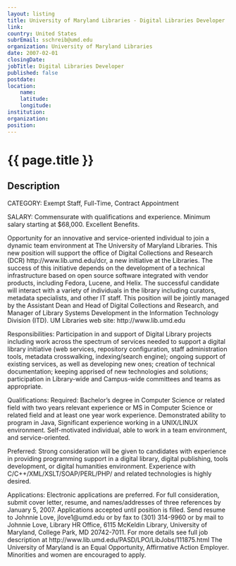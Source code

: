 ```yaml
---
layout: listing
title: University of Maryland Libraries - Digital Libraries Developer
link:
country: United States
subrEmail: sschreib@umd.edu
organization: University of Maryland Libraries 
date: 2007-02-01
closingDate: 
jobTitle: Digital Libraries Developer
published: false
postdate:
location:
    name: 
    latitude: 
    longitude: 
institution: 
organization: 
position: 
--- 
```



# {{ page.title }}

## Description








<p>CATEGORY:		Exempt Staff, Full-Time, Contract
Appointment</p>
<p>SALARY:			Commensurate with qualifications and experience. Minimum
			salary starting at $68,000.  Excellent Benefits.</p>

<p>Opportunity for an innovative and service-oriented individual to join a dynamic team environment at The University of Maryland Libraries.  This new position will support the office of Digital Collections and Research (DCR) http://www.lib.umd.edu/dcr, a new initiative at the Libraries.  The success of this initiative depends on the development of a technical infrastructure based on open source software integrated with vendor products, including Fedora, Lucene, and Helix. The successful candidate will interact with a variety of individuals in the library including curators, metadata specialists, and other IT staff. This position will be jointly managed by the Assistant Dean and Head of Digital Collections and Research, and Manager of Library Systems Development in the Information Technology Division (ITD). UM Libraries web site: http://www.lib.umd.edu</p>

<p>Responsibilities: Participation in and support of Digital Library projects including work across the spectrum of services needed to support a digital library initiative (web services, repository configuration, staff administration tools, metadata crosswalking, indexing/search engine); ongoing support of existing services, as well as developing new ones; creation of technical documentation; keeping apprised of new technologies and solutions; participation in Library-wide and Campus-wide committees and teams as appropriate.</p>

<p>Qualifications: Required: </lb>
Bachelor’s degree in Computer Science or related field with two years relevant experience 
or MS in Computer Science or related field and at least one year work experience. Demonstrated ability to program in Java, Significant experience working in a UNIX/LINUX environment. 
Self-motivated individual, able to work in a team environment, and service-oriented.</p>

<p>Preferred: Strong consideration will be given to candidates with experience in providing programming support in a digital library, digital publishing, tools development, or digital humanities environment.  Experience with C/C++/XML/XSLT/SOAP/PERL/PHP/ and related technologies is highly desired. </p> 

<p>Applications: Electronic applications are preferred.  For full consideration, submit cover letter, resume, and names/addresses of three references by January 5, 2007. Applications accepted until position is filled. Send resume to Johnnie Love, jlove1@umd.edu or by fax to (301) 314-9960 or by mail to Johnnie Love, Library HR Office, 6115 McKeldin Library, University of Maryland, College Park, MD 20742-7011. For more details see full job description at http://www.lib.umd.edu/PASD/LPO/LibJobs/111875.html 
The University of Maryland is an Equal Opportunity, Affirmative Action Employer.  Minorities and women are encouraged to apply.
</p>
